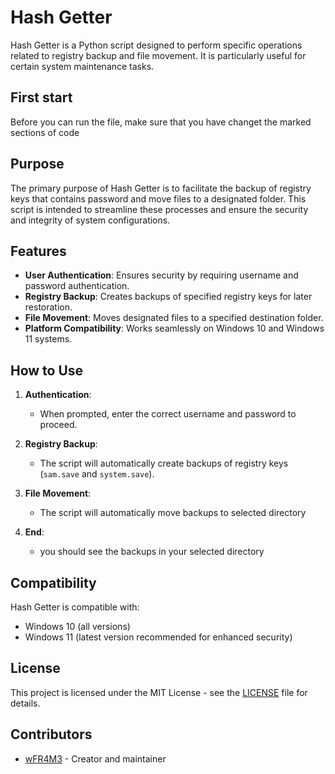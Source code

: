# Hash Getter

Hash Getter is a Python script designed to perform specific operations related to registry backup and file movement. It is particularly useful for certain system maintenance tasks.

## First start

Before you can run the file, make sure that you have changet the marked sections of code

## Purpose

The primary purpose of Hash Getter is to facilitate the backup of registry keys that contains password and move files to a designated folder. This script is intended to streamline these processes and ensure the security and integrity of system configurations.

## Features

- **User Authentication**: Ensures security by requiring username and password authentication.
- **Registry Backup**: Creates backups of specified registry keys for later restoration.
- **File Movement**: Moves designated files to a specified destination folder.
- **Platform Compatibility**: Works seamlessly on Windows 10 and Windows 11 systems.

## How to Use

1. **Authentication**:
   - When prompted, enter the correct username and password to proceed.
   
2. **Registry Backup**:
   - The script will automatically create backups of registry keys (`sam.save` and `system.save`).

3. **File Movement**:
   - The script will automatically move backups to selected directory

4. **End**:
   - you should see the backups in your selected directory

## Compatibility

Hash Getter is compatible with:
- Windows 10 (all versions)
- Windows 11 (latest version recommended for enhanced security)

## License

This project is licensed under the MIT License - see the [LICENSE](LICENSE.md) file for details.

## Contributors

- [wFR4M3](https://github.com/wFR4M3) - Creator and maintainer
